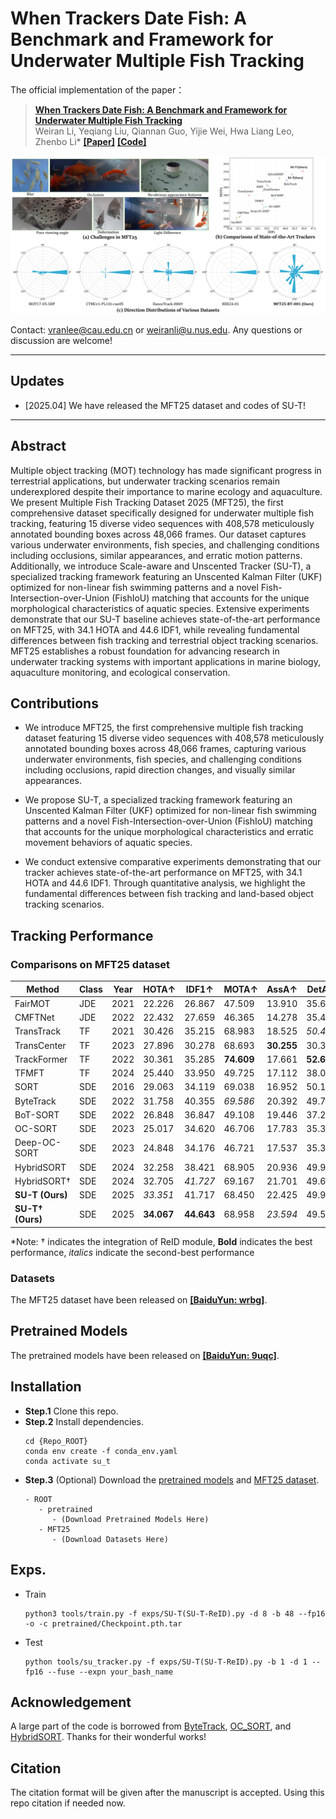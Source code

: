 # When Trackers Date Fish: A Benchmark and Framework for Underwater Multiple Fish Tracking

The official implementation of the paper：
>  [**When Trackers Date Fish: A Benchmark and Framework for Underwater Multiple Fish Tracking**](https://github.com/vranlee/SU-T)  
>  Weiran Li, Yeqiang Liu, Qiannan Guo, Yijie Wei, Hwa Liang Leo, Zhenbo Li*
>  [**\[Paper\]**](https://github.com/vranlee/SU-T) [**\[Code\]**](https://github.com/vranlee/SU-T)

<div align="center">
<img src="assets/Fig.PNG" width="900"/>
</div>

Contact: vranlee@cau.edu.cn or weiranli@u.nus.edu. Any questions or discussion are welcome!

-----

## Updates
+ [2025.04] We have released the MFT25 dataset and codes of SU-T!
-----

## Abstract
Multiple object tracking (MOT) technology has made significant progress in terrestrial applications, but underwater tracking scenarios remain underexplored despite their importance to marine ecology and aquaculture. We present Multiple Fish Tracking Dataset 2025 (MFT25), the first comprehensive dataset specifically designed for underwater multiple fish tracking, featuring 15 diverse video sequences with 408,578 meticulously annotated bounding boxes across 48,066 frames. Our dataset captures various underwater environments, fish species, and challenging conditions including occlusions, similar appearances, and erratic motion patterns. Additionally, we introduce Scale-aware and Unscented Tracker (SU-T), a specialized tracking framework featuring an Unscented Kalman Filter (UKF) optimized for non-linear fish swimming patterns and a novel Fish-Intersection-over-Union (FishIoU) matching that accounts for the unique morphological characteristics of aquatic species. Extensive experiments demonstrate that our SU-T baseline achieves state-of-the-art performance on MFT25, with 34.1 HOTA and 44.6 IDF1, while revealing fundamental differences between fish tracking and terrestrial object tracking scenarios. MFT25 establishes a robust foundation for advancing research in underwater tracking systems with important applications in marine biology, aquaculture monitoring, and ecological conservation.

## Contributions

+ We introduce MFT25, the first comprehensive multiple fish tracking dataset featuring 15 diverse video sequences with 408,578 meticulously annotated bounding boxes across 48,066 frames, capturing various underwater environments, fish species, and challenging conditions including occlusions, rapid direction changes, and visually similar appearances.
    
+ We propose SU-T, a specialized tracking framework featuring an Unscented Kalman Filter (UKF) optimized for non-linear fish swimming patterns and a novel Fish-Intersection-over-Union (FishIoU) matching that accounts for the unique morphological characteristics and erratic movement behaviors of aquatic species.
    
+ We conduct extensive comparative experiments demonstrating that our tracker achieves state-of-the-art performance on MFT25, with 34.1 HOTA and 44.6 IDF1. Through quantitative analysis, we highlight the fundamental differences between fish tracking and land-based object tracking scenarios.

## Tracking Performance

### Comparisons on MFT25 dataset

| Method | Class | Year | HOTA↑ | IDF1↑ | MOTA↑ | AssA↑ | DetA↑ | IDs↓ | IDFP↓ | IDFN↓ | Frag↓ |
|--------|-------|------|-------|-------|-------|-------|-------|------|-------|-------|-------|
| FairMOT | JDE | 2021 | 22.226 | 26.867 | 47.509 | 13.910 | 35.606 | 939 | 58198 | 113393 | 3768 |
| CMFTNet | JDE | 2022 | 22.432 | 27.659 | 46.365 | 14.278 | 35.452 | 1301 | 64754 | 111263 | 2769 |
| TransTrack | TF | 2021 | 30.426 | 35.215 | 68.983 | 18.525 | _50.458_ | 1116 | 96045 | 93418 | 2588 |
| TransCenter | TF | 2023 | 27.896 | 30.278 | 68.693 | **30.255** | 30.301 | 807 | 101223 | 101002 | 1992 |
| TrackFormer | TF | 2022 | 30.361 | 35.285 | **74.609** | 17.661 | **52.649** | 718 | 89391 | 94720 | 1729 |
| TFMFT | TF | 2024 | 25.440 | 33.950 | 49.725 | 17.112 | 38.059 | 719 | 63125 | 102378 | 3251 |
| SORT | SDE | 2016 | 29.063 | 34.119 | 69.038 | 16.952 | 50.195 | 778 | 88928 | 96815 | _1726_ |
| ByteTrack | SDE | 2022 | 31.758 | 40.355 | _69.586_ | 20.392 | 49.712 | **489** | 80765 | 87866 | **1555** |
| BoT-SORT | SDE | 2022 | 26.848 | 36.847 | 49.108 | 19.446 | 37.241 | _500_ | 57581 | 99181 | 2704 |
| OC-SORT | SDE | 2023 | 25.017 | 34.620 | 46.706 | 17.783 | 35.369 | 550 | **52934** | 103495 | 3651 |
| Deep-OC-SORT | SDE | 2023 | 24.848 | 34.176 | 46.721 | 17.537 | 35.373 | 550 | _53478_ | 104024 | 3659 |
| HybridSORT | SDE | 2024 | 32.258 | 38.421 | 68.905 | 20.936 | 49.992 | 613 | 85924 | 90022 | 1931 |
| HybridSORT† | SDE | 2024 | 32.705 | _41.727_ | 69.167 | 21.701 | 49.697 | 562 | 79189 | 85830 | 1963 |
| **SU-T (Ours)** | SDE | 2025 | _33.351_ | 41.717 | 68.450 | 22.425 | 49.943 | 607 | 83111 | _84814_ | 2006 |
| **SU-T† (Ours)** | SDE | 2025 | **34.067** | **44.643** | 68.958 | _23.594_ | 49.531 | 544 | 76440 | **81304** | 2011 |

*Note:  † indicates the integration of ReID module, **Bold** indicates the best performance, _italics_ indicate the second-best performance

### Datasets
The MFT25 dataset have been released on [**\[BaiduYun: wrbg\]**](https://pan.baidu.com/s/11TkRqNIq4poNAU5dyoL5hA?pwd=wrbg).

## Pretrained Models
The pretrained models have been released on [**\[BaiduYun: 9uqc\]**](https://pan.baidu.com/s/1AkIuViwXCPz5l5Oo-UgtaQ?pwd=9uqc).

## Installation
+ **Step.1** Clone this repo.
+ **Step.2** Install dependencies.
   ```
   cd {Repo_ROOT}
   conda env create -f conda_env.yaml
   conda activate su_t
   ```
+ **Step.3** (Optional)
   Download the [pretrained models](https://pan.baidu.com/s/1AkIuViwXCPz5l5Oo-UgtaQ?pwd=9uqc) and [MFT25 dataset](https://pan.baidu.com/s/11TkRqNIq4poNAU5dyoL5hA?pwd=wrbg).
   ```
   - ROOT
      - pretrained
         - (Download Pretrained Models Here)
      - MFT25
         - (Download Datasets Here)
   ```

## Exps.

* Train
   ```
   python3 tools/train.py -f exps/SU-T(SU-T-ReID).py -d 8 -b 48 --fp16 -o -c pretrained/Checkpoint.pth.tar
   ```

* Test
   ```
   python tools/su_tracker.py -f exps/SU-T(SU-T-ReID).py -b 1 -d 1 --fp16 --fuse --expn your_bash_name
   ```

## Acknowledgement
A large part of the code is borrowed from [ByteTrack](https://github.com/ifzhang/ByteTrack), [OC_SORT](https://github.com/noahcao/OC_SORT), and [HybridSORT](https://github.com/ymzis69/HybridSORT). Thanks for their wonderful works!

## Citation
The citation format will be given after the manuscript is accepted. Using this repo citation if needed now.

